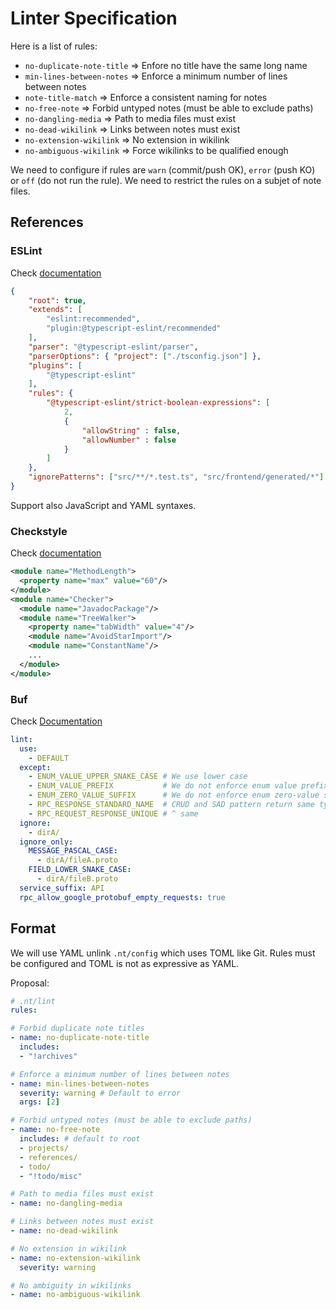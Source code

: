 # Linter Specification

Here is a list of rules:

* `no-duplicate-note-title` => Enfore no title have the same long name
* `min-lines-between-notes` => Enforce a minimum number of lines between notes
* `note-title-match` => Enforce a consistent naming for notes
* `no-free-note` => Forbid untyped notes (must be able to exclude paths)
* `no-dangling-media` => Path to media files must exist
* `no-dead-wikilink` => Links between notes must exist
* `no-extension-wikilink` => No extension in wikilink
* `no-ambiguous-wikilink` => Force wikilinks to be qualified enough

We need to configure if rules are `warn` (commit/push OK), `error` (push KO) or `off` (do not run the rule).
We need to restrict the rules on a subjet of note files.

## References

### ESLint

Check [documentation](https://eslint.org/)

```json
{
    "root": true,
    "extends": [
        "eslint:recommended",
        "plugin:@typescript-eslint/recommended"
    ],
    "parser": "@typescript-eslint/parser",
    "parserOptions": { "project": ["./tsconfig.json"] },
    "plugins": [
        "@typescript-eslint"
    ],
    "rules": {
        "@typescript-eslint/strict-boolean-expressions": [
            2,
            {
                "allowString" : false,
                "allowNumber" : false
            }
        ]
    },
    "ignorePatterns": ["src/**/*.test.ts", "src/frontend/generated/*"]
}
```

Support also JavaScript and YAML syntaxes.


### Checkstyle

Check [documentation](https://checkstyle.sourceforge.io/config.html)

```xml
<module name="MethodLength">
  <property name="max" value="60"/>
</module>
<module name="Checker">
  <module name="JavadocPackage"/>
  <module name="TreeWalker">
    <property name="tabWidth" value="4"/>
    <module name="AvoidStarImport"/>
    <module name="ConstantName"/>
    ...
  </module>
</module>
```

### Buf

Check [Documentation](https://docs.buf.build/lint/usage)

```yaml
lint:
  use:
    - DEFAULT
  except:
    - ENUM_VALUE_UPPER_SNAKE_CASE # We use lower case
    - ENUM_VALUE_PREFIX           # We do not enforce enum value prefix
    - ENUM_ZERO_VALUE_SUFFIX      # We do not enforce enum zero-value suffix
    - RPC_RESPONSE_STANDARD_NAME  # CRUD and SAD pattern return same type message
    - RPC_REQUEST_RESPONSE_UNIQUE # ^ same
  ignore:
    - dirA/
  ignore_only:
    MESSAGE_PASCAL_CASE:
      - dirA/fileA.proto
    FIELD_LOWER_SNAKE_CASE:
      - dirA/fileB.proto
  service_suffix: API
  rpc_allow_google_protobuf_empty_requests: true
```


## Format

We will use YAML unlink `.nt/config` which uses TOML like Git. Rules must be configured and TOML is not as expressive as YAML.

Proposal:

```yaml
# .nt/lint
rules:

# Forbid duplicate note titles
- name: no-duplicate-note-title
  includes:
  - "!archives"

# Enforce a minimum number of lines between notes
- name: min-lines-between-notes
  severity: warning # Default to error
  args: [2]

# Forbid untyped notes (must be able to exclude paths)
- name: no-free-note
  includes: # default to root
  - projects/
  - references/
  - todo/
  - "!todo/misc"

# Path to media files must exist
- name: no-dangling-media

# Links between notes must exist
- name: no-dead-wikilink

# No extension in wikilink
- name: no-extension-wikilink
  severity: warning

# No ambiguity in wikilinks
- name: no-ambiguous-wikilink
```
